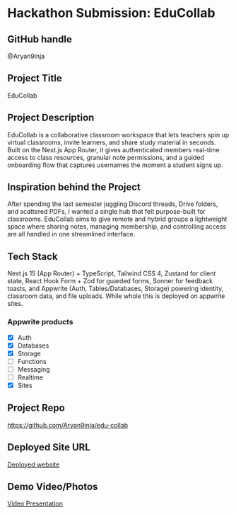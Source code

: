 # Hackathon Submission: EduCollab

## GitHub handle
@Aryan9inja

## Project Title
EduCollab

## Project Description
EduCollab is a collaborative classroom workspace that lets teachers spin up virtual classrooms, invite learners, and share study material in seconds. Built on the Next.js App Router, it gives authenticated members real-time access to class resources, granular note permissions, and a guided onboarding flow that captures usernames the moment a student signs up.

## Inspiration behind the Project
After spending the last semester juggling Discord threads, Drive folders, and scattered PDFs, I wanted a single hub that felt purpose-built for classrooms. EduCollab aims to give remote and hybrid groups a lightweight space where sharing notes, managing membership, and controlling access are all handled in one streamlined interface.

## Tech Stack
Next.js 15 (App Router) + TypeScript, Tailwind CSS 4, Zustand for client state, React Hook Form + Zod for guarded forms, Sonner for feedback toasts, and Appwrite (Auth, Tables/Databases, Storage) powering identity, classroom data, and file uploads. While whole this is deployed on appwrite sites.

### Appwrite products
- [x] Auth
- [x] Databases
- [x] Storage
- [ ] Functions
- [ ] Messaging
- [ ] Realtime
- [x] Sites

## Project Repo
https://github.com/Aryan9inja/edu-collab

## Deployed Site URL
[Deployed website](https://edu-collab.appwrite.network/)

## Demo Video/Photos
[Video Presentation](https://youtu.be/mU8Cp1fhi5I)
